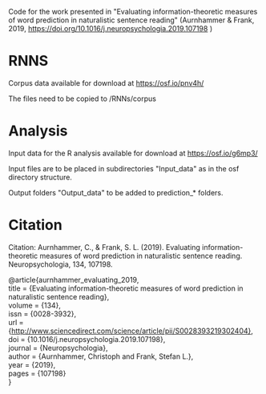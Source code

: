 Code for the work presented in "Evaluating information-theoretic measures of word prediction in naturalistic sentence reading" (Aurnhammer & Frank, 2019, https://doi.org/10.1016/j.neuropsychologia.2019.107198 )

# RNNS

Corpus data available for download at https://osf.io/pnv4h/ 

The files need to be copied to /RNNs/corpus

# Analysis

Input data for the R analysis available for download at https://osf.io/g6mp3/

Input files are to be placed in subdirectories "Input_data" as in the osf directory structure.

Output folders "Output_data" to be added to prediction_* folders.

# Citation

Citation: Aurnhammer, C., & Frank, S. L. (2019). Evaluating information-theoretic measures of word prediction in naturalistic sentence reading. Neuropsychologia, 134, 107198.

@article{aurnhammer_evaluating_2019,  
	title = {Evaluating information-theoretic measures of word prediction in naturalistic sentence reading},  
	volume = {134},  
	issn = {0028-3932},  
	url = {http://www.sciencedirect.com/science/article/pii/S0028393219302404},  
	doi = {10.1016/j.neuropsychologia.2019.107198},  
	journal = {Neuropsychologia},  
	author = {Aurnhammer, Christoph and Frank, Stefan L.},  
	year = {2019},  
	pages = {107198}  
}

